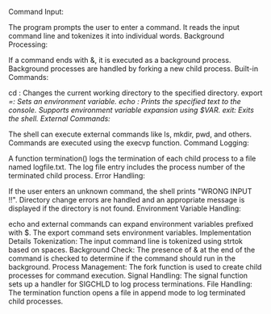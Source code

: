 Command Input:

The program prompts the user to enter a command.
It reads the input command line and tokenizes it into individual words.
Background Processing:

If a command ends with &, it is executed as a background process.
Background processes are handled by forking a new child process.
Built-in Commands:

cd <directory>: Changes the current working directory to the specified directory.
export <VAR>=<value>: Sets an environment variable.
echo <text>: Prints the specified text to the console. Supports environment variable expansion using $VAR.
exit: Exits the shell.
External Commands:

The shell can execute external commands like ls, mkdir, pwd, and others.
Commands are executed using the execvp function.
Command Logging:

A function termination() logs the termination of each child process to a file named logfile.txt.
The log file entry includes the process number of the terminated child process.
Error Handling:

If the user enters an unknown command, the shell prints "WRONG INPUT !!".
Directory change errors are handled and an appropriate message is displayed if the directory is not found.
Environment Variable Handling:

echo and external commands can expand environment variables prefixed with $.
The export command sets environment variables.
Implementation Details
Tokenization: The input command line is tokenized using strtok based on spaces.
Background Check: The presence of & at the end of the command is checked to determine if the command should run in the background.
Process Management: The fork function is used to create child processes for command execution.
Signal Handling: The signal function sets up a handler for SIGCHLD to log process terminations.
File Handling: The termination function opens a file in append mode to log terminated child processes.
